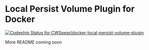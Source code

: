 # Local Persist Volume Plugin for Docker

[ ![Codeship Status for CWSpear/docker-local-persist-volume-plugin](https://codeship.com/projects/5b4fe7d0-b03c-0133-b8cb-5205290a2fee/status?branch=master)](https://codeship.com/projects/132639)

More README coming soon
